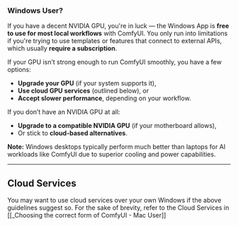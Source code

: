 ### Windows User?

If you have a decent NVIDIA GPU, you're in luck — the Windows App is **free to use for most local workflows** with ComfyUI. You only run into limitations if you're trying to use templates or features that connect to external APIs, which usually **require a subscription**.

If your GPU isn’t strong enough to run ComfyUI smoothly, you have a few options:

- **Upgrade your GPU** (if your system supports it),
- **Use cloud GPU services** (outlined below), or
- **Accept slower performance**, depending on your workflow.

If you don’t have an NVIDIA GPU at all:

- **Upgrade to a compatible NVIDIA GPU** (if your motherboard allows),
- Or stick to **cloud-based alternatives**.


**Note:** Windows desktops typically perform much better than laptops for AI workloads like ComfyUI due to superior cooling and power capabilities.

---


## Cloud Services

You may want to use cloud services over your own Windows if the above guidelines suggest so. For the sake of brevity, refer to the Cloud Services in [[_Choosing the correct form of ComfyUI - Mac User]]